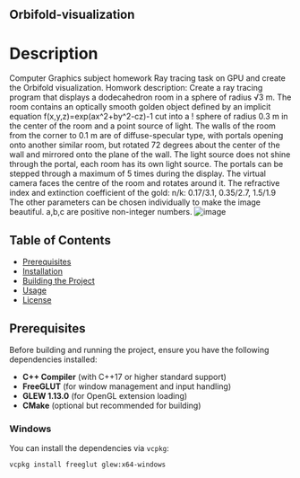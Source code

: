 ## Orbifold-visualization

# Description
Computer Graphics subject homework
Ray tracing task on GPU and create the Orbifold visualization.
Homwork description:
Create a ray tracing program that displays a dodecahedron room in a sphere of radius √3 m. The room contains an optically smooth golden object defined by an implicit equation f(x,y,z)=exp(ax^2+by^2-cz)-1 cut into a !
sphere of radius 0.3 m in the center of the room and a point source of light. The walls of the room from the corner to 0.1 m are of diffuse-specular type, with portals opening onto another similar room, but rotated 72 degrees about the center of the wall and mirrored onto the plane of the wall. The light source does not shine through the portal, each room has its own light source. The portals can be stepped through a maximum of 5 times during the display. The virtual camera faces the centre of the room and rotates around it. The refractive index and extinction coefficient of the gold: n/k: 0.17/3.1, 0.35/2.7, 1.5/1.9 The other parameters can be chosen individually to make the image beautiful. a,b,c are positive non-integer numbers.
![image](https://github.com/Haragos99/Orbifold-visualization/assets/78745055/ec001f62-7adc-45ff-9bdb-06a2f570ca52)

## Table of Contents
- [Prerequisites](#prerequisites)
- [Installation](#installation)
- [Building the Project](#building-the-project)
- [Usage](#usage)
- [License](#license)

## Prerequisites

Before building and running the project, ensure you have the following dependencies installed:

- **C++ Compiler** (with C++17 or higher standard support)
- **FreeGLUT** (for window management and input handling)
- **GLEW 1.13.0** (for OpenGL extension loading)
- **CMake** (optional but recommended for building)

### Windows
You can install the dependencies via `vcpkg`:

```bash
vcpkg install freeglut glew:x64-windows
